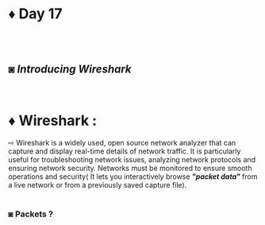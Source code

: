 # ♦ Day 17
</br>
</br>

## ◙ ***Introducing Wireshark***
 </br>
 
# ♦ Wireshark : 
   ⇨ Wireshark is a widely used, open source network analyzer that can capture and display real-time details of network traffic. It is particularly useful for troubleshooting network issues, analyzing network protocols and ensuring network security. Networks must be monitored to ensure smooth operations and security( It lets you interactively browse ***"packet data"*** from a live network or from a previously saved capture file).
   </br>
   </br>
### ◙ Packets ?
